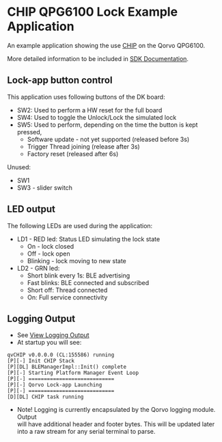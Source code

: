 # CHIP QPG6100 Lock Example Application

An example application showing the use
[CHIP](https://github.com/project-chip/connectedhomeip) on the Qorvo QPG6100.

More detailed information to be included in [SDK Documentation](../../platform/qpg6100/README.md).

## Lock-app button control

This application uses following buttons of the DK board:

-   SW2: Used to perform a HW reset for the full board
-   SW4: Used to toggle the Unlock/Lock the simulated lock
-   SW5: Used to perform, depending on the time the button is kept pressed,
    -   Software update - not yet supported (released before 3s)
    -   Trigger Thread joining (release after 3s)
    -   Factory reset (released after 6s)

Unused:

-   SW1
-   SW3 - slider switch

## LED output

The following LEDs are used during the application:

-   LD1 - RED led: Status LED simulating the lock state
    -   On - lock closed
    -   Off - lock open
    -   Blinking - lock moving to new state
-   LD2 - GRN led:
    -   Short blink every 1s: BLE advertising
    -   Fast blinks: BLE connected and subscribed
    -   Short off: Thread connected
    -   On: Full service connectivity

## Logging Output

-   See [View Logging Output](../../platform/qpg6100/README.md#view-logging-output)
-   At startup you will see:

```
qvCHIP v0.0.0.0 (CL:155586) running
[P][-] Init CHIP Stack
[P][DL] BLEManagerImpl::Init() complete
[P][-] Starting Platform Manager Event Loop
[P][-] ============================
[P][-] Qorvo Lock-app Launching
[P][-] ============================
[D][DL] CHIP task running
```

-   Note! Logging is currently encapsulated by the Qorvo logging module. Output  
    will have additional header and footer bytes. This will be updated later  
    into a raw stream for any serial terminal to parse.
